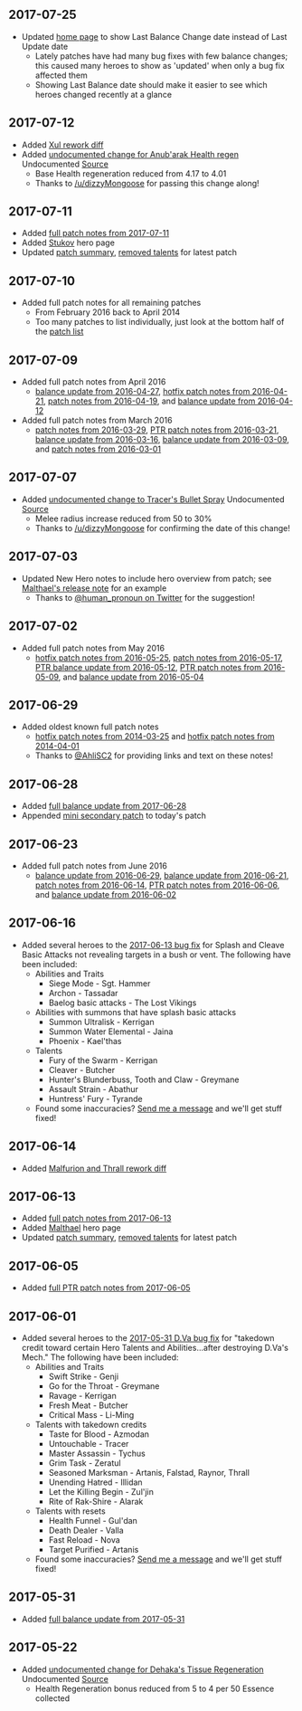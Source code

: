 
## 2017-07-25

* Updated [home page](../) to show Last Balance Change date instead of Last Update date
    * Lately patches have had many bug fixes with few balance changes; this caused many heroes to show as 'updated' when only a bug fix affected them
    * Showing Last Balance date should make it easier to see which heroes changed recently at a glance

## 2017-07-12

* Added [Xul rework diff](../talent/rework/2017-07-11.html)
* Added [undocumented change for Anub'arak Health regen](../hero/anubarak.html#patch2017-07-11) <span class="label label-warning">Undocumented</span> <a class="label label-info" href="https://docs.google.com/spreadsheets/d/1QTStBbvf9o5RuJBeM0X1rHrQxd3PCOT4y4li3Mwu9jY/pubhtml#" target="_blank">Source <i class="fa fa-external-link"></i></a>
    * Base Health regeneration reduced from 4.17 to 4.01
    * Thanks to [/u/dizzyMongoose](https://www.reddit.com/user/dizzyMongoose) for passing this change along!

## 2017-07-11

* Added [full patch notes from 2017-07-11](../patch/2017-07-11-patch-notes.html)
* Added [Stukov](../hero/stukov.html) hero page
* Updated [patch summary](../patch/summary.html), [removed talents](../talent/removed.html) for latest patch

## 2017-07-10

* Added full patch notes for all remaining patches
    * From February 2016 back to April 2014
    * Too many patches to list individually, just look at the bottom half of the [patch list](../patch/)

## 2017-07-09

* Added full patch notes from April 2016
    * [balance update from 2016-04-27](../patch/2016-04-27-balance-update.html), [hotfix patch notes from 2016-04-21](../patch/2016-04-21-hotfix-patch.html), [patch notes from 2016-04-19](../patch/2016-04-19-patch-notes.html), and [balance update from 2016-04-12](../patch/2016-04-12-balance-update.html)
* Added full patch notes from March 2016
    * [patch notes from 2016-03-29](../patch/2016-03-29-patch-notes.html), [PTR patch notes from 2016-03-21](../patch/2016-03-21-ptr-patch-notes.html), [balance update from 2016-03-16](../patch/2016-03-16-balance-update.html), [balance update from 2016-03-09](../patch/2016-03-09-balance-update.html), and [patch notes from 2016-03-01](../patch/2016-03-01-patch-notes.html)

## 2017-07-07

* Added [undocumented change to Tracer's Bullet Spray](../hero/tracer.html#patch2016-08-09) <span class="label label-warning">Undocumented</span> <a class="label label-info" href="https://www.reddit.com/r/heroesofthestorm/comments/6ljbbk/undocumented_nerf_to_tracer/djuur8a/" target="_blank">Source <i class="fa fa-external-link"></i></a>
    * Melee radius increase reduced from 50 to 30%
    * Thanks to [/u/dizzyMongoose](https://www.reddit.com/user/dizzyMongoose) for confirming the date of this change!

## 2017-07-03

* Updated New Hero notes to include hero overview from patch; see [Malthael's release note](../hero/malthael.html#patch2017-06-13) for an example
    * Thanks to [@human_pronoun on Twitter](https://twitter.com/human_pronoun) for the suggestion!

## 2017-07-02

* Added full patch notes from May 2016
    * [hotfix patch notes from 2016-05-25](../patch/2016-05-25-hotfix-patch.html), [patch notes from 2016-05-17](../patch/2016-05-17-patch-notes.html), [PTR balance update from 2016-05-12](../patch/2016-05-12-ptr-balance-update.html), [PTR patch notes from 2016-05-09](../patch/2016-05-09-ptr-patch-notes.html), and [balance update from 2016-05-04](../patch/2016-05-04-balance-update.html)

## 2017-06-29

* Added oldest known full patch notes
    * [hotfix patch notes from 2014-03-25](../patch/2014-03-25-hotfix-patch.html) and [hotfix patch notes from 2014-04-01](../patch/2014-04-01-hotfix-patch.html)
    * Thanks to [@AhliSC2](https://twitter.com/AhliSC2) for providing links and text on these notes!

## 2017-06-28

* Added [full balance update from 2017-06-28](../patch/2017-06-28-balance-update.html)
* Appended [mini secondary patch](../patch/2017-06-28-balance-update.html#heroes-of-the-storm-patch-notes-june-28-2017) to today's patch

## 2017-06-23

* Added full patch notes from June 2016
    * [balance update from 2016-06-29](../patch/2016-06-29-balance-update.html), [balance update from 2016-06-21](../patch/2016-06-21-balance-update.html), [patch notes from 2016-06-14](../patch/2016-06-14-patch-notes.html), [PTR patch notes from 2016-06-06](../patch/2016-06-06-ptr-patch-notes.html), and [balance update from 2016-06-02](../patch/2016-06-02-balance-update.html)

## 2017-06-16

* Added several heroes to the [2017-06-13 bug fix](../patch/2017-06-13-patch-notes.html#bug-fixes) for Splash and Cleave Basic Attacks not revealing targets in a bush or vent.  The following have been included:
    * Abilities and Traits
        * Siege Mode - Sgt. Hammer
        * Archon - Tassadar
        * Baelog basic attacks - The Lost Vikings
    * Abilities with summons that have splash basic attacks
        * Summon Ultralisk - Kerrigan
        * Summon Water Elemental - Jaina
        * Phoenix - Kael'thas
    * Talents
        * Fury of the Swarm - Kerrigan
        * Cleaver - Butcher
        * Hunter's Blunderbuss, Tooth and Claw - Greymane
        * Assault Strain - Abathur
        * Huntress' Fury - Tyrande
    * Found some inaccuracies? [Send me a message](mailto:admin@heroespatchnotes.com) and we'll get stuff fixed!

## 2017-06-14

* Added [Malfurion and Thrall rework diff](../talent/rework/2017-06-13.html)

## 2017-06-13

* Added [full patch notes from 2017-06-13](../patch/2017-06-13-patch-notes.html)
* Added [Malthael](../hero/malthael.html) hero page
* Updated [patch summary](../patch/summary.html), [removed talents](../talent/removed.html) for latest patch

## 2017-06-05

* Added [full PTR patch notes from 2017-06-05](../patch/2017-06-05-ptr-patch-notes.html)

## 2017-06-01

* Added several heroes to the [2017-05-31 D.Va bug fix](../hero/dva.html#patch2017-05-31) for "takedown credit toward certain Hero Talents and Abilities...after destroying D.Va's Mech."  The following have been included:
    * Abilities and Traits
        * Swift Strike - Genji
        * Go for the Throat - Greymane 
        * Ravage - Kerrigan 
        * Fresh Meat - Butcher 
        * Critical Mass - Li-Ming
    * Talents with takedown credits 
        * Taste for Blood - Azmodan 
        * Untouchable - Tracer 
        * Master Assassin - Tychus 
        * Grim Task - Zeratul 
        * Seasoned Marksman - Artanis, Falstad, Raynor, Thrall
        * Unending Hatred - Illidan
        * Let the Killing Begin - Zul'jin
        * Rite of Rak-Shire - Alarak 
    * Talents with resets
        * Health Funnel - Gul'dan 
        * Death Dealer - Valla 
        * Fast Reload - Nova 
        * Target Purified - Artanis
    * Found some inaccuracies? [Send me a message](mailto:admin@heroespatchnotes.com) and we'll get stuff fixed!

## 2017-05-31

* Added [full balance update from 2017-05-31](../patch/2017-05-31-balance-update.html)

## 2017-05-22

* Added [undocumented change for Dehaka's Tissue Regeneration](../hero/dehaka.html#patch2017-05-16) <span class="label label-warning">Undocumented</span> <a class="label label-info" href="https://www.reddit.com/r/heroesofthestorm/comments/6c9jdm/undocumented_changes_patch_may_16_2017_dehaka_nerf" target="_blank">Source <i class="fa fa-external-link"></i></a>
    * Health Regeneration bonus reduced from 5 to 4 per 50 Essence collected